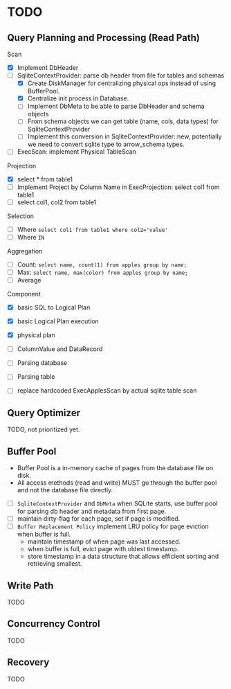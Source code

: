 # TODO

## Query Planning and Processing (Read Path)

Scan
- [x] Implement DbHeader
- [ ] SqliteContextProvider: parse db header from file for tables and schemas
  - [x] Create DiskManager for centralizing physical ops instead of using BufferPool.
  - [x] Centralize init process in Database.
  - [ ] Implement DbMeta to be able to parse DbHeader and schema objects
  - [ ] From schema objects we can get table (name, cols, data types) for SqliteContextProvider
  - [ ] Implement this conversion in SqliteContextProvider::new, 
  potentially we need to convert sqlite type to arrow_schema types.
- [ ] ExecScan: implement Physical TableScan

Projection
- [x] select * from table1
- [ ] Implement Project by Column Name in ExecProjection: select col1 from table1
- [ ] select col1, col2 from table1

Selection
- [ ] Where `select col1 from table1 where col2='value'`
- [ ] Where `IN`

Aggregation
- [ ] Count: `select name, count(1) from apples group by name;`
- [ ] Max: `select name, max(color) from apples group by name;`
- [ ] Average

Component
- [x] basic SQL to Logical Plan
- [x] basic Logical Plan execution
- [x] physical plan
- [ ] ColumnValue and DataRecord
- [ ] Parsing database
- [ ] Parsing table
- [ ] replace hardcoded ExecApplesScan by actual sqlite table scan


## Query Optimizer
TODO, not prioritized yet.


## Buffer Pool
- Buffer Pool is a in-memory cache of pages from the database file on disk.
- All access methods (read and write) MUST go through the buffer pool 
and not the database file directly.


- [ ] `SqliteContextProvider` and `DbMeta`
  when SQLite starts, use buffer pool for parsing db header and metadata from first page.
- [ ] maintain dirty-flag for each page, set if page is modified.
- [ ] `Buffer Replacement Policy` implement LRU policy for page eviction when buffer is full.
  - maintain timestamp of when page was last accessed.
  - when buffer is full, evict page with oldest timestamp.
  - store timestamp in a data structure that allows efficient sorting and retrieving smallest.


## Write Path
TODO


## Concurrency Control
TODO


## Recovery 
TODO
